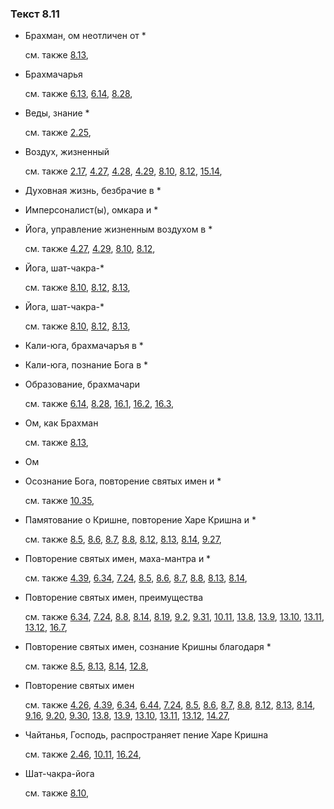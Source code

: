 ### Текст 8.11
	
- Брахман, ом неотличен от \*

	см. также  [8.13](../08/0813.md), 
	
- Брахмачарья

	см. также  [6.13](../06/0613.md),  [6.14](../06/0614.md),  [8.28](../08/0828.md), 
	
- Веды, знание \*

	см. также  [2.25](../02/0225.md), 
	
- Воздух, жизненный

	см. также  [2.17](../02/0217.md),  [4.27](../04/0427.md),  [4.28](../04/0428.md),  [4.29](../04/0429.md),  [8.10](../08/0810.md),  [8.12](../08/0812.md),  [15.14](../15/1514.md), 
	
- Духовная жизнь, безбрачие в \*

	
- Имперсоналист(ы), омкара и \*

	
- Йога, управление жизненным воздухом в \*

	см. также  [4.27](../04/0427.md),  [4.29](../04/0429.md),  [8.10](../08/0810.md),  [8.12](../08/0812.md), 
	
- Йога, шат-чакра-\*

	см. также  [8.10](../08/0810.md),  [8.12](../08/0812.md),  [8.13](../08/0813.md), 
	
- Йога, шат-чакра-\*

	см. также  [8.10](../08/0810.md),  [8.12](../08/0812.md),  [8.13](../08/0813.md), 
	
- Кали-юга, брахмачаръя в \*

	
- Кали-юга, познание Бога в \*

	
- Образование, брахмачари

	см. также  [6.14](../06/0614.md),  [8.28](../08/0828.md),  [16.1](../16/1601.md),  [16.2](../16/1602.md),  [16.3](../16/1603.md), 
	
- Ом, как Брахман

	см. также  [8.13](../08/0813.md), 
	
- Ом

	
- Осознание Бога, повторение святых имен и \*

	см. также  [10.35](../10/1035.md), 
	
- Памятование о Кришне, повторение Харе Кришна и \*

	см. также  [8.5](../08/0805.md),  [8.6](../08/0806.md),  [8.7](../08/0807.md),  [8.8](../08/0808.md),  [8.12](../08/0812.md),  [8.13](../08/0813.md),  [8.14](../08/0814.md),  [9.27](../09/0927.md), 
	
- Повторение святых имен, маха-мантра и \*

	см. также  [4.39](../04/0439.md),  [6.34](../06/0634.md),  [7.24](../07/0724.md),  [8.5](../08/0805.md),  [8.6](../08/0806.md),  [8.7](../08/0807.md),  [8.8](../08/0808.md),  [8.13](../08/0813.md),  [8.14](../08/0814.md), 
	
- Повторение святых имен, преимущества

	см. также  [6.34](../06/0634.md),  [7.24](../07/0724.md),  [8.8](../08/0808.md),  [8.14](../08/0814.md),  [8.19](../08/0819.md),  [9.2](../09/0902.md),  [9.31](../09/0931.md),  [10.11](../10/1011.md),  [13.8](../13/1308.md),  [13.9](../13/1309.md),  [13.10](../13/1310.md),  [13.11](../13/1311.md),  [13.12](../13/1312.md),  [16.7](../16/1607.md), 
	
- Повторение святых имен, сознание Кришны благодаря \*

	см. также  [8.5](../08/0805.md),  [8.13](../08/0813.md),  [8.14](../08/0814.md),  [12.8](../12/1208.md), 
	
- Повторение святых имен

	см. также  [4.26](../04/0426.md),  [4.39](../04/0439.md),  [6.34](../06/0634.md),  [6.44](../06/0644.md),  [7.24](../07/0724.md),  [8.5](../08/0805.md),  [8.6](../08/0806.md),  [8.7](../08/0807.md),  [8.8](../08/0808.md),  [8.12](../08/0812.md),  [8.13](../08/0813.md),  [8.14](../08/0814.md),  [9.16](../09/0916.md),  [9.20](../09/0920.md),  [9.30](../09/0930.md),  [13.8](../13/1308.md),  [13.9](../13/1309.md),  [13.10](../13/1310.md),  [13.11](../13/1311.md),  [13.12](../13/1312.md),  [14.27](../14/1427.md), 
	
- Чайтанья, Господь, распространяет пение Харе Кришна

	см. также  [2.46](../02/0246.md),  [10.11](../10/1011.md),  [16.24](../16/1624.md), 
	
- Шат-чакра-йога

	см. также  [8.10](../08/0810.md), 
